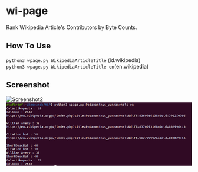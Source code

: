 # wi-page
Rank Wikipedia Article's Contributors by Byte Counts.

## How To Use
`python3 wpage.py WikipediaArticleTitle` (id.wikipedia)\
`python3 wpage.py WikipediaArticleTitle en`(en.wikipedia)

## Screenshot
![Screenshot2](https://github.com/altilunium/wpage/blob/main/wpage-sc1.png)
![Screenshot3](https://github.com/altilunium/wi-page/blob/main/wi-page-sc2.png)
